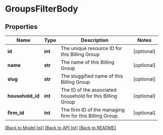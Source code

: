 # GroupsFilterBody

## Properties
Name | Type | Description | Notes
------------ | ------------- | ------------- | -------------
**id** | **int** | The unique resource ID for this Billing Group | [optional] 
**name** | **str** | The name of this Billing Group | [optional] 
**slug** | **str** | The sluggified name of this Billing Group | [optional] 
**household_id** | **int** | The ID of the associated household for this Billing Group | [optional] 
**firm_id** | **int** | The firm ID of the managing firm for this Billing Group | [optional] 

[[Back to Model list]](../README.md#documentation-for-models) [[Back to API list]](../README.md#documentation-for-api-endpoints) [[Back to README]](../README.md)

